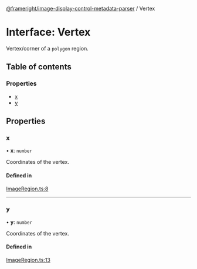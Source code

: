 [@frameright/image-display-control-metadata-parser](../README.md) / Vertex

# Interface: Vertex

Vertex/corner of a `polygon` region.

## Table of contents

### Properties

- [x](Vertex.md#x)
- [y](Vertex.md#y)

## Properties

### x

• **x**: `number`

Coordinates of the vertex.

#### Defined in

[ImageRegion.ts:8](https://github.com/AurelienLourot/image-display-control-metadata-parser/blob/main/src/ImageRegion.ts#L8)

___

### y

• **y**: `number`

Coordinates of the vertex.

#### Defined in

[ImageRegion.ts:13](https://github.com/AurelienLourot/image-display-control-metadata-parser/blob/main/src/ImageRegion.ts#L13)
